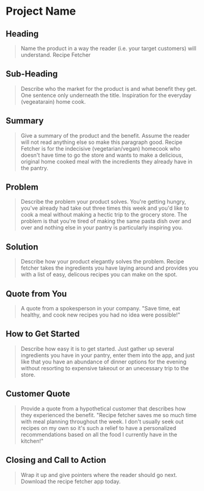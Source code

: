 # Project Name #

<!--
> This material was originally posted [here](http://www.quora.com/What-is-Amazons-approach-to-product-development-and-product-management). It is reproduced here for posterities sake.

There is an approach called "working backwards" that is widely used at Amazon. They work backwards from the customer, rather than starting with an idea for a product and trying to bolt customers onto it. While working backwards can be applied to any specific product decision, using this approach is especially important when developing new products or features.

For new initiatives a product manager typically starts by writing an internal press release announcing the finished product. The target audience for the press release is the new/updated product's customers, which can be retail customers or internal users of a tool or technology. Internal press releases are centered around the customer problem, how current solutions (internal or external) fail, and how the new product will blow away existing solutions.

If the benefits listed don't sound very interesting or exciting to customers, then perhaps they're not (and shouldn't be built). Instead, the product manager should keep iterating on the press release until they've come up with benefits that actually sound like benefits. Iterating on a press release is a lot less expensive than iterating on the product itself (and quicker!).

If the press release is more than a page and a half, it is probably too long. Keep it simple. 3-4 sentences for most paragraphs. Cut out the fat. Don't make it into a spec. You can accompany the press release with a FAQ that answers all of the other business or execution questions so the press release can stay focused on what the customer gets. My rule of thumb is that if the press release is hard to write, then the product is probably going to suck. Keep working at it until the outline for each paragraph flows.

Oh, and I also like to write press-releases in what I call "Oprah-speak" for mainstream consumer products. Imagine you're sitting on Oprah's couch and have just explained the product to her, and then you listen as she explains it to her audience. That's "Oprah-speak", not "Geek-speak".

Once the project moves into development, the press release can be used as a touchstone; a guiding light. The product team can ask themselves, "Are we building what is in the press release?" If they find they're spending time building things that aren't in the press release (overbuilding), they need to ask themselves why. This keeps product development focused on achieving the customer benefits and not building extraneous stuff that takes longer to build, takes resources to maintain, and doesn't provide real customer benefit (at least not enough to warrant inclusion in the press release).
 -->

## Heading ##
  > Name the product in a way the reader (i.e. your target customers) will understand.
  Recipe Fetcher

## Sub-Heading ##
  > Describe who the market for the product is and what benefit they get. One sentence only underneath the title.
  Inspiration for the everyday (vegeatarain) home cook.

## Summary ##
  > Give a summary of the product and the benefit. Assume the reader will not read anything else so make this paragraph good.
  Recipe Fetcher is for the indecisive (vegetarian/vegan) homecook who doesn't have time to go the store and wants to make a delicious, original home cooked meal with the incredients they already have in the pantry.

## Problem ##
  > Describe the problem your product solves.
  You're getting hungry, you've already had take out three times this week and you'd like to cook a meal without making a hectic trip to the grocery store. The problem is that you're tired of making the same pasta dish over and over and nothing else in your pantry is particularly inspiring you.

## Solution ##
  > Describe how your product elegantly solves the problem.
  Recipe fetcher takes the ingredients you have laying around and provides you with a list of easy, delicous recipes you can make on the spot.

## Quote from You ##
  > A quote from a spokesperson in your company.
  "Save time, eat healthy, and cook new recipes you had no idea were possible!"

## How to Get Started ##
  > Describe how easy it is to get started.
  Just gather up several ingredients you have in your pantry, enter them into the app, and just like that you have an abundance of dinner options for the evening without resorting to expensive takeout or an unecessary trip to the store.

## Customer Quote ##
  > Provide a quote from a hypothetical customer that describes how they experienced the benefit.
  "Recipe fetcher saves me so much time with meal planning throughout the week. I don't usually seek out recipes on my own so it's such a relief to have a personalized recommendations based on all the food I currently have in the kitchen!"

## Closing and Call to Action ##
  > Wrap it up and give pointers where the reader should go next.
  Download the recipe fetcher app today.

